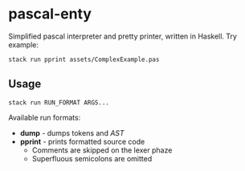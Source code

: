 # pascal-enty
Simplified pascal interpreter and pretty printer, written in Haskell. Try example:

```stack run pprint assets/ComplexExample.pas```


## Usage
`stack run RUN_FORMAT ARGS...`

Available run formats:
* **dump** - dumps tokens and *AST*
* **pprint** - prints formatted source code
    * Comments are skipped on the lexer phaze
    * Superfluous semicolons are omitted

